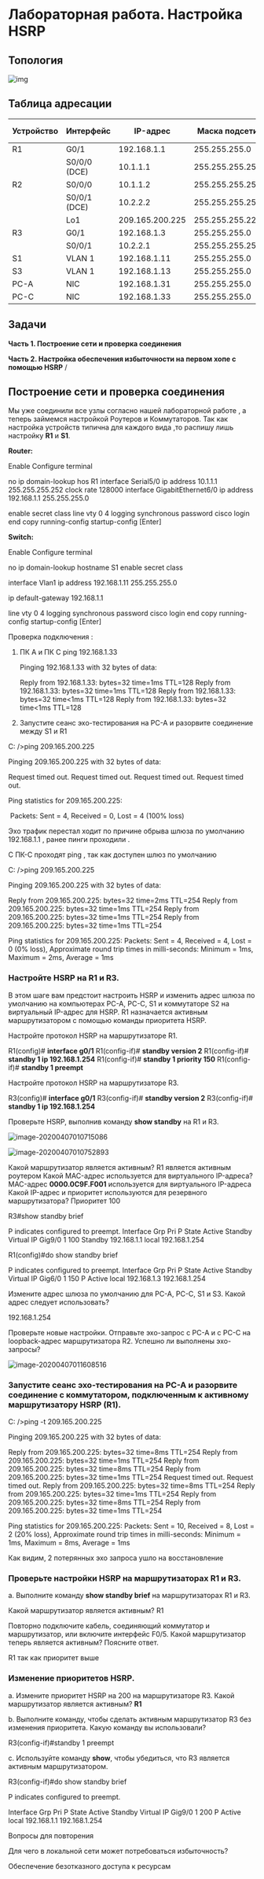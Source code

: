 

# Лабораторная работа. Настройка HSRP

## Топология

![img](img/HSRP_Scheme.png)

## Таблица адресации

| Устройство | Интерфейс     | IP-адрес        | Маска подсети   | Шлюз по умолчанию |
| ---------- | ------------- | --------------- | --------------- | ----------------- |
| R1         | G0/1          | 192.168.1.1     | 255.255.255.0   | —                 |
|            | S0/0/0  (DCE) | 10.1.1.1        | 255.255.255.252 | —                 |
| R2         | S0/0/0        | 10.1.1.2        | 255.255.255.252 | —                 |
|            | S0/0/1  (DCE) | 10.2.2.2        | 255.255.255.252 | —                 |
|            | Lo1           | 209.165.200.225 | 255.255.255.224 | —                 |
| R3         | G0/1          | 192.168.1.3     | 255.255.255.0   | —                 |
|            | S0/0/1        | 10.2.2.1        | 255.255.255.252 | —                 |
| S1         | VLAN 1        | 192.168.1.11    | 255.255.255.0   | 192.168.1.1       |
| S3         | VLAN 1        | 192.168.1.13    | 255.255.255.0   | 192.168.1.3       |
| PC-A       | NIC           | 192.168.1.31    | 255.255.255.0   | 192.168.1.1       |
| PC-C       | NIC           | 192.168.1.33    | 255.255.255.0   | 192.168.1.3       |

## Задачи

**Часть 1. Построение сети и проверка соединения**

**Часть 2. Настройка обеспечения избыточности на первом хопе с помощью HSRP** /



## Построение сети и проверка соединения

Мы уже соединили все узлы согласно нашей лабораторной работе , а теперь займемся настройкой Роутеров и Коммутаторов. Так как настройка устройств типична для каждого вида ,то распишу лишь настройку **R1** и **S1**.

**Router:**

Enable
Configure terminal

no ip domain-lookup 
hos R1
interface Serial5/0
ip address 10.1.1.1 255.255.255.252
clock rate 128000
interface GigabitEthernet6/0
ip address 192.168.1.1 255.255.255.0

enable secret class 
line vty 0 4 
logging synchronous 
password cisco 
login 
end
copy running-config startup-config
[Enter]

**Switch:**

Enable
Configure terminal

no ip domain-lookup 
hostname S1
enable secret class 

interface Vlan1
ip address 192.168.1.11 255.255.255.0

ip default-gateway 192.168.1.1

line vty 0 4 
logging synchronous 
password cisco 
login
end
copy running-config startup-config
[Enter]

Проверка подключения :

1. ПК А и ПК С ping 192.168.1.33

   Pinging 192.168.1.33 with 32 bytes of data:

   Reply from 192.168.1.33: bytes=32 time=1ms TTL=128
   Reply from 192.168.1.33: bytes=32 time=1ms TTL=128
   Reply from 192.168.1.33: bytes=32 time<1ms TTL=128
   Reply from 192.168.1.33: bytes=32 time<1ms TTL=128

2. Запустите сеанс эхо-тестирования на PC-A и разорвите соединение между S1 и R1

C: />ping 209.165.200.225

Pinging 209.165.200.225 with 32 bytes of data:

Request timed out.
Request timed out.
Request timed out.
Request timed out.

Ping statistics for 209.165.200.225:

​    Packets: Sent = 4, Received = 0, Lost = 4 (100% loss)

Эхо трафик перестал ходит по причине обрыва шлюза по умолчанию 192.168.1.1 ,  ранее пинги проходили .

С ПК-С проходят ping , так как доступен шлюз по умолчанию

C: />ping 209.165.200.225

Pinging 209.165.200.225 with 32 bytes of data:

Reply from 209.165.200.225: bytes=32 time=2ms TTL=254
Reply from 209.165.200.225: bytes=32 time=1ms TTL=254
Reply from 209.165.200.225: bytes=32 time=1ms TTL=254
Reply from 209.165.200.225: bytes=32 time=1ms TTL=254

Ping statistics for 209.165.200.225:
    Packets: Sent = 4, Received = 4, Lost = 0 (0% loss),
Approximate round trip times in milli-seconds:
    Minimum = 1ms, Maximum = 2ms, Average = 1ms

### Настройте HSRP на R1 и R3.

В этом шаге вам предстоит настроить HSRP и изменить адрес шлюза по умолчанию на компьютерах PC-A, PC-C, S1 и коммутаторе S2 на виртуальный IP-адрес для HSRP. R1 назначается активным маршрутизатором с помощью команды приоритета HSRP.

 Настройте протокол HSRP на маршрутизаторе R1.

R1(config)# **interface g0/1**
R1(config-if)# **standby version 2**
R1(config-if)# **standby 1 ip 192.168.1.254**
R1(config-if)# **standby 1 priority 150**
R1(config-if)# **standby 1 preempt**

Настройте протокол HSRP на маршрутизаторе R3.

R3(config)# **interface g0/1**
R3(config-if)# **standby version 2**
R3(config-if)# **standby 1 ip 192.168.1.254**

Проверьте HSRP, выполнив команду **show standby** на R1 и R3.

![image-20200407010715086]( img/sh_st_R1.png)

![image-20200407010752893]( img/sh_st_R3.png)

Какой маршрутизатор является активным? 
R1 является активным роутером
Какой MAC-адрес используется для виртуального IP-адреса?
MAC-адрес **0000.0C9F.F001** используется для виртуального IP-адреса
Какой IP-адрес и приоритет используются для резервного маршрутизатора?
Приоритет 100

R3#show standby brief 

P indicates configured to preempt.
Interface   Grp  Pri P State    Active          Standby         Virtual IP
Gig9/0      1    100   Standby  192.168.1.1     local           192.168.1.254  

R1(config)#do show standby brief 

P indicates configured to preempt.
Interface   Grp  Pri P State    Active          Standby         Virtual IP
Gig6/0      1    150 P Active   local           192.168.1.3     192.168.1.254  

 Измените адрес шлюза по умолчанию для PC-A, PC-C, S1 и S3. Какой адрес следует использовать?

192.168.1.254

Проверьте новые настройки. Отправьте эхо-запрос с PC-A и с PC-C на loopback-адрес маршрутизатора R2. Успешно ли выполнены эхо-запросы? 

![image-20200407011608516](img/pingPC_AC.png)

###  Запустите сеанс эхо-тестирования на PC-A и разорвите соединение с коммутатором, подключенным к активному маршрутизатору HSRP (R1).

C: />ping -t 209.165.200.225

Pinging 209.165.200.225 with 32 bytes of data:

Reply from 209.165.200.225: bytes=32 time=8ms TTL=254
Reply from 209.165.200.225: bytes=32 time=1ms TTL=254
Reply from 209.165.200.225: bytes=32 time=8ms TTL=254
Reply from 209.165.200.225: bytes=32 time=1ms TTL=254
Request timed out.
Request timed out.
Reply from 209.165.200.225: bytes=32 time=8ms TTL=254
Reply from 209.165.200.225: bytes=32 time=1ms TTL=254
Reply from 209.165.200.225: bytes=32 time=8ms TTL=254
Reply from 209.165.200.225: bytes=32 time=1ms TTL=254

Ping statistics for 209.165.200.225:
       Packets: Sent = 10, Received = 8, Lost = 2 (20% loss),
Approximate round trip times in milli-seconds:
      Minimum = 1ms, Maximum = 8ms, Average = 1ms

Как видим, 2 потерянных эхо запроса ушло на восстановление 

### Проверьте настройки HSRP на маршрутизаторах R1 и R3.

a.   Выполните команду **show standby brief** на маршрутизаторах R1 и R3.

Какой маршрутизатор является активным?    R1 

Повторно подключите кабель, соединяющий коммутатор и маршрутизатор, или включите интерфейс F0/5. Какой маршрутизатор теперь является активным? Поясните ответ.   

R1  так как приоритет выше

###  Изменение приоритетов HSRP.

a.   Измените приоритет HSRP на 200 на маршрутизаторе R3. Какой маршрутизатор является активным?     **R1**

b.  Выполните команду, чтобы сделать активным маршрутизатор R3 без изменения приоритета. Какую команду вы использовали?

R3(config-if)#standby 1 preempt

c.   Используйте команду **show**, чтобы убедиться, что R3 является активным маршрутизатором.

R3(config-if)#do show standby brief

P indicates configured to preempt.

Interface   Grp  Pri P State    Active          Standby         Virtual IP
Gig9/0      1    200 P Active   local           192.168.1.1     192.168.1.254  

Вопросы для повторения

Для чего в локальной сети может потребоваться избыточность?

Обеспечение безотказного доступа к ресурсам